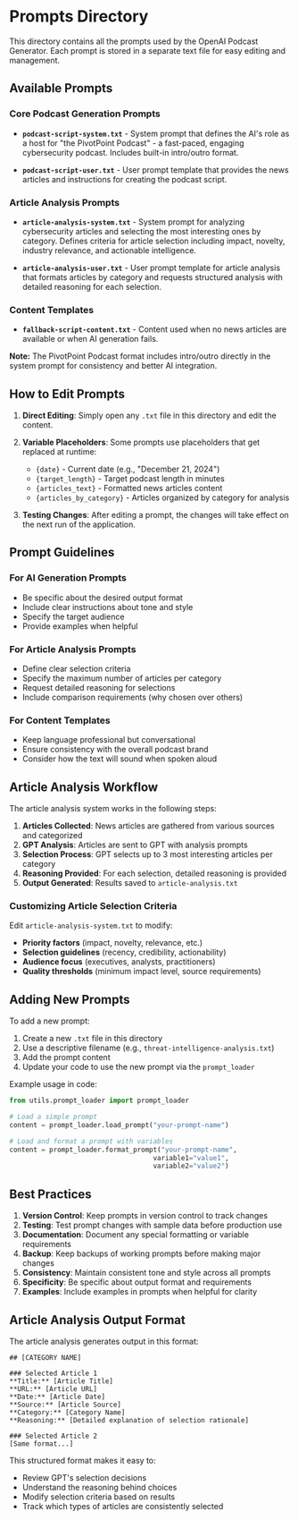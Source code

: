# Prompts Directory

This directory contains all the prompts used by the OpenAI Podcast Generator. Each prompt is stored in a separate text file for easy editing and management.

## Available Prompts

### Core Podcast Generation Prompts

- **`podcast-script-system.txt`** - System prompt that defines the AI's role as a host for "the PivotPoint Podcast" - a fast-paced, engaging cybersecurity podcast. Includes built-in intro/outro format.

- **`podcast-script-user.txt`** - User prompt template that provides the news articles and instructions for creating the podcast script.

### Article Analysis Prompts

- **`article-analysis-system.txt`** - System prompt for analyzing cybersecurity articles and selecting the most interesting ones by category. Defines criteria for article selection including impact, novelty, industry relevance, and actionable intelligence.

- **`article-analysis-user.txt`** - User prompt template for article analysis that formats articles by category and requests structured analysis with detailed reasoning for each selection.

### Content Templates

- **`fallback-script-content.txt`** - Content used when no news articles are available or when AI generation fails.

**Note:** The PivotPoint Podcast format includes intro/outro directly in the system prompt for consistency and better AI integration.

## How to Edit Prompts

1. **Direct Editing**: Simply open any `.txt` file in this directory and edit the content.

2. **Variable Placeholders**: Some prompts use placeholders that get replaced at runtime:
   - `{date}` - Current date (e.g., "December 21, 2024")
   - `{target_length}` - Target podcast length in minutes
   - `{articles_text}` - Formatted news articles content
   - `{articles_by_category}` - Articles organized by category for analysis

3. **Testing Changes**: After editing a prompt, the changes will take effect on the next run of the application.

## Prompt Guidelines

### For AI Generation Prompts
- Be specific about the desired output format
- Include clear instructions about tone and style
- Specify the target audience
- Provide examples when helpful

### For Article Analysis Prompts
- Define clear selection criteria
- Specify the maximum number of articles per category
- Request detailed reasoning for selections
- Include comparison requirements (why chosen over others)

### For Content Templates
- Keep language professional but conversational
- Ensure consistency with the overall podcast brand
- Consider how the text will sound when spoken aloud

## Article Analysis Workflow

The article analysis system works in the following steps:

1. **Articles Collected**: News articles are gathered from various sources and categorized
2. **GPT Analysis**: Articles are sent to GPT with analysis prompts
3. **Selection Process**: GPT selects up to 3 most interesting articles per category
4. **Reasoning Provided**: For each selection, detailed reasoning is provided
5. **Output Generated**: Results saved to `article-analysis.txt`

### Customizing Article Selection Criteria

Edit `article-analysis-system.txt` to modify:
- **Priority factors** (impact, novelty, relevance, etc.)
- **Selection guidelines** (recency, credibility, actionability)
- **Audience focus** (executives, analysts, practitioners)
- **Quality thresholds** (minimum impact level, source requirements)

## Adding New Prompts

To add a new prompt:

1. Create a new `.txt` file in this directory
2. Use a descriptive filename (e.g., `threat-intelligence-analysis.txt`)
3. Add the prompt content
4. Update your code to use the new prompt via the `prompt_loader`

Example usage in code:
```python
from utils.prompt_loader import prompt_loader

# Load a simple prompt
content = prompt_loader.load_prompt("your-prompt-name")

# Load and format a prompt with variables
content = prompt_loader.format_prompt("your-prompt-name", 
                                    variable1="value1", 
                                    variable2="value2")
```

## Best Practices

1. **Version Control**: Keep prompts in version control to track changes
2. **Testing**: Test prompt changes with sample data before production use
3. **Documentation**: Document any special formatting or variable requirements
4. **Backup**: Keep backups of working prompts before making major changes
5. **Consistency**: Maintain consistent tone and style across all prompts
6. **Specificity**: Be specific about output format and requirements
7. **Examples**: Include examples in prompts when helpful for clarity

## Article Analysis Output Format

The article analysis generates output in this format:

```
## [CATEGORY NAME]

### Selected Article 1
**Title:** [Article Title]
**URL:** [Article URL]
**Date:** [Article Date]
**Source:** [Article Source]
**Category:** [Category Name]
**Reasoning:** [Detailed explanation of selection rationale]

### Selected Article 2
[Same format...]
```

This structured format makes it easy to:
- Review GPT's selection decisions
- Understand the reasoning behind choices
- Modify selection criteria based on results
- Track which types of articles are consistently selected